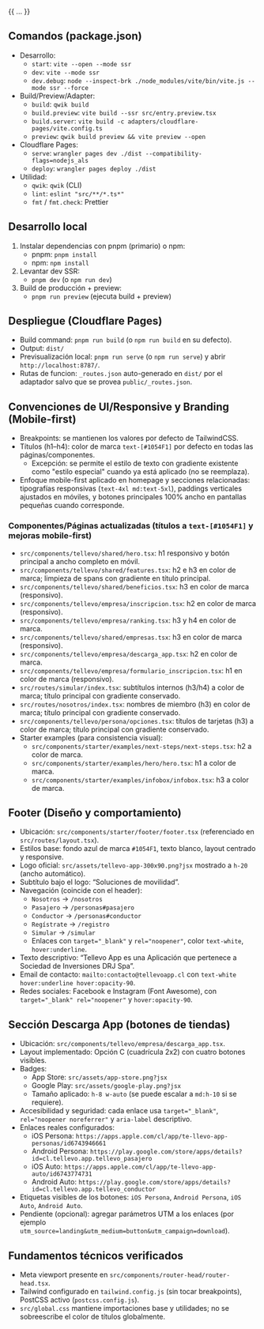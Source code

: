 {{ ... }}
## Comandos (package.json)
- Desarrollo:
  - `start`: `vite --open --mode ssr`
  - `dev`: `vite --mode ssr`
  - `dev.debug`: `node --inspect-brk ./node_modules/vite/bin/vite.js --mode ssr --force`
- Build/Preview/Adapter:
  - `build`: `qwik build`
  - `build.preview`: `vite build --ssr src/entry.preview.tsx`
  - `build.server`: `vite build -c adapters/cloudflare-pages/vite.config.ts`
  - `preview`: `qwik build preview && vite preview --open`
- Cloudflare Pages:
  - `serve`: `wrangler pages dev ./dist --compatibility-flags=nodejs_als`
  - `deploy`: `wrangler pages deploy ./dist`
- Utilidad:
  - `qwik`: `qwik` (CLI)
  - `lint`: `eslint "src/**/*.ts*"`
  - `fmt` / `fmt.check`: Prettier

## Desarrollo local
1) Instalar dependencias con pnpm (primario) o npm:
   - pnpm: `pnpm install`
   - npm: `npm install`
2) Levantar dev SSR:
   - `pnpm dev` (o `npm run dev`)
3) Build de producción + preview:
   - `pnpm run preview` (ejecuta build + preview)
## Despliegue (Cloudflare Pages)
- Build command: `pnpm run build` (o `npm run build` en su defecto).
- Output: `dist/`
- Previsualización local: `pnpm run serve` (o `npm run serve`) y abrir `http://localhost:8787/`.
- Rutas de funcion: `_routes.json` auto-generado en `dist/` por el adaptador salvo que se provea `public/_routes.json`.

## Convenciones de UI/Responsive y Branding (Mobile-first)
- Breakpoints: se mantienen los valores por defecto de TailwindCSS.
- Títulos (h1–h4): color de marca `text-[#1054F1]` por defecto en todas las páginas/componentes.
  - Excepción: se permite el estilo de texto con gradiente existente como "estilo especial" cuando ya está aplicado (no se reemplaza).
- Enfoque mobile-first aplicado en homepage y secciones relacionadas: tipografías responsivas (`text-4xl md:text-5xl`), paddings verticales ajustados en móviles, y botones principales 100% ancho en pantallas pequeñas cuando corresponde.

### Componentes/Páginas actualizadas (títulos a `text-[#1054F1]` y mejoras mobile-first)
- `src/components/tellevo/shared/hero.tsx`: h1 responsivo y botón principal a ancho completo en móvil.
- `src/components/tellevo/shared/features.tsx`: h2 e h3 en color de marca; limpieza de spans con gradiente en título principal.
- `src/components/tellevo/shared/beneficios.tsx`: h3 en color de marca (responsivo).
- `src/components/tellevo/empresa/inscripcion.tsx`: h2 en color de marca (responsivo).
- `src/components/tellevo/empresa/ranking.tsx`: h3 y h4 en color de marca.
- `src/components/tellevo/shared/empresas.tsx`: h3 en color de marca (responsivo).
- `src/components/tellevo/empresa/descarga_app.tsx`: h2 en color de marca.
- `src/components/tellevo/empresa/formulario_inscripcion.tsx`: h1 en color de marca (responsivo).
- `src/routes/simular/index.tsx`: subtítulos internos (h3/h4) a color de marca; título principal con gradiente conservado.
- `src/routes/nosotros/index.tsx`: nombres de miembro (h3) en color de marca; título principal con gradiente conservado.
- `src/components/tellevo/persona/opciones.tsx`: títulos de tarjetas (h3) a color de marca; título principal con gradiente conservado.
- Starter examples (para consistencia visual):
  - `src/components/starter/examples/next-steps/next-steps.tsx`: h2 a color de marca.
  - `src/components/starter/examples/hero/hero.tsx`: h1 a color de marca.
  - `src/components/starter/examples/infobox/infobox.tsx`: h3 a color de marca.

## Footer (Diseño y comportamiento)
- Ubicación: `src/components/starter/footer/footer.tsx` (referenciado en `src/routes/layout.tsx`).
- Estilos base: fondo azul de marca `#1054F1`, texto blanco, layout centrado y responsive.
- Logo oficial: `src/assets/tellevo-app-300x90.png?jsx` mostrado a `h-20` (ancho automático).
- Subtítulo bajo el logo: “Soluciones de movilidad”.
- Navegación (coincide con el header):
  - `Nosotros` → `/nosotros`
  - `Pasajero` → `/personas#pasajero`
  - `Conductor` → `/personas#conductor`
  - `Regístrate` → `/registro`
  - `Simular` → `/simular`
  - Enlaces con `target="_blank"` y `rel="noopener"`, color `text-white`, `hover:underline`.
- Texto descriptivo: “Tellevo App es una Aplicación que pertenece a Sociedad de Inversiones DRJ Spa”.
- Email de contacto: `mailto:contacto@tellevoapp.cl` con `text-white hover:underline hover:opacity-90`.
- Redes sociales: Facebook e Instagram (Font Awesome), con `target="_blank" rel="noopener"` y `hover:opacity-90`.

## Sección Descarga App (botones de tiendas)
- Ubicación: `src/components/tellevo/empresa/descarga_app.tsx`.
- Layout implementado: Opción C (cuadrícula 2x2) con cuatro botones visibles.
- Badges:
  - App Store: `src/assets/app-store.png?jsx`
  - Google Play: `src/assets/google-play.png?jsx`
  - Tamaño aplicado: `h-8 w-auto` (se puede escalar a `md:h-10` si se requiere).
- Accesibilidad y seguridad: cada enlace usa `target="_blank"`, `rel="noopener noreferrer"` y `aria-label` descriptivo.
- Enlaces reales configurados:
  - iOS Persona: `https://apps.apple.com/cl/app/te-llevo-app-personas/id6743946661`
  - Android Persona: `https://play.google.com/store/apps/details?id=cl.tellevo.app.tellevo_pasajero`
  - iOS Auto: `https://apps.apple.com/cl/app/te-llevo-app-auto/id6743774731`
  - Android Auto: `https://play.google.com/store/apps/details?id=cl.tellevo.app.tellevo_conductor`
- Etiquetas visibles de los botones: `iOS Persona`, `Android Persona`, `iOS Auto`, `Android Auto`.
- Pendiente (opcional): agregar parámetros UTM a los enlaces (por ejemplo `utm_source=landing&utm_medium=button&utm_campaign=download`).

## Fundamentos técnicos verificados
- Meta viewport presente en `src/components/router-head/router-head.tsx`.
- Tailwind configurado en `tailwind.config.js` (sin tocar breakpoints), PostCSS activo (`postcss.config.js`).
- `src/global.css` mantiene importaciones base y utilidades; no se sobreescribe el color de títulos globalmente.
